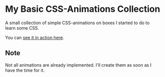 # My Basic CSS-Animations Collection

A small collection of simple CSS-animations on boxes I started to do to learn some CSS.

You can [see it in action here](https://call0fcode.github.io/Basic-CSS-animations-collection/).

## Note

Not all animations are already implemented. I'll create them as soon as I have the time for it.